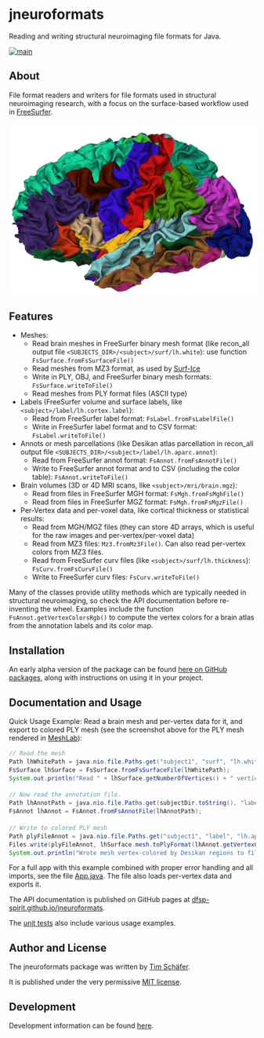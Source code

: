# jneuroformats
Reading and writing structural neuroimaging file formats for Java.

[![main](https://github.com/dfsp-spirit/jneuroFormats/actions/workflows/unittests.yml/badge.svg?branch=main)](https://github.com/dfsp-spirit/jneuroFormats/actions)


## About

File format readers and writers for file formats used in structural neuroimaging research, with a focus on the
surface-based workflow used in [FreeSurfer](https://freesurfer.net).


![Vis](./img/rgl_brain_aparc.jpg?raw=true "An aparc brain atlas visualization.")


## Features

* Meshes:
  - Read brain meshes in FreeSurfer binary mesh format (like recon_all output file `<SUBJECTS_DIR>/<subject>/surf/lh.white`): use function `FsSurface.fromFsSurfaceFile()`
  - Read meshes from MZ3 format, as used by [Surf-Ice](https://github.com/neurolabusc/surf-ice)
  - Write in PLY, OBJ, and FreeSurfer binary mesh formats: `FsSurface.writeToFile()`
  - Read meshes from PLY format files (ASCII type)
* Labels (FreeSurfer volume and surface labels, like `<subject>/label/lh.cortex.label`):
  - Read from FreeSurfer label format:  `FsLabel.fromFsLabelFile()`
  - Write in FreeSurfer label format and to CSV format: `FsLabel.writeToFile()`
* Annots or mesh parcellations (like Desikan atlas parcellation in recon_all output file `<SUBJECTS_DIR>/<subject>/label/lh.aparc.annot`):
  - Read from FreeSurfer annot format: `FsAnnot.fromFsAnnotFile()`
  - Write to FreeSurfer annot format and to CSV (including the color table):  `FsAnnot.writeToFile()`
* Brain volumes (3D or 4D MRI scans, like `<subject>/mri/brain.mgz`):
  - Read from files in FreeSurfer MGH format: `FsMgh.fromFsMghFile()`
  - Read from files in FreeSurfer MGZ format: `FsMgh.fromFsMgzFile()`
* Per-Vertex data and per-voxel data, like cortical thickness or statistical results:
  - Read from MGH/MGZ files (they can store 4D arrays, which is useful for the raw images and per-vertex/per-voxel data)
  - Read from MZ3 files: `Mz3.fromMz3File()`. Can also read per-vertex colors from MZ3 files.
  - Read from FreeSurfer curv files (like `<subject>/surf/lh.thickness`): `FsCurv.fromFsCurvFile()`
  - Write to FreeSurfer curv files: `FsCurv.writeToFile()`

Many of the classes provide utility methods which are typically needed in structural neuroimaging, so check the API documentation before re-inventing the wheel. Examples include the function `FsAnnot.getVertexColorsRgb()` to compute the vertex colors for a brain atlas from the annotation labels and its color map.


## Installation

An early alpha version of the package can be found [here on GitHub packages](https://github.com/dfsp-spirit/jneuroformats/packages/), along with instructions on using it in your project.

## Documentation and Usage

Quick Usage Example: Read a brain mesh and per-vertex data for it, and export to colored PLY mesh (see the screenshot above for the PLY mesh rendered in [MeshLab](https://www.meshlab.net/)):

```java
// Read the mesh
Path lhWhitePath = java.nio.file.Paths.get("subject1", "surf", "lh.white");
FsSurface lhSurface = FsSurface.fromFsSurfaceFile(lhWhitePath);
System.out.println("Read " + lhSurface.getNumberOfVertices() + " vertices and " + lhSurface.getNumberOfFaces() + " faces from the surface file.");

// Now read the annotation file.
Path lhAnnotPath = java.nio.file.Paths.get(subjectDir.toString(), "label", "lh.aparc.annot");
FsAnnot lhAnnot = FsAnnot.fromFsAnnotFile(lhAnnotPath);

// Write to colored PLY mesh
Path plyFileAnnot = java.nio.file.Paths.get("subject1", "label", "lh.aparc.annot.ply");
Files.write(plyFileAnnot, lhSurface.mesh.toPlyFormat(lhAnnot.getVertexColorsRgb()).getBytes());
System.out.println("Wrote mesh vertex-colored by Desikan regions to file: " + plyFileAnnot.toString());
```

For a full app with this example combined with proper error handling and all imports, see the file [App.java](./jneuroformats/src/main/java/org/rcmd/jneuroformats/App.java). The file also loads per-vertex data and exports it.


The API documentation is published on GitHub pages at [dfsp-spirit.github.io/jneuroformats](https://dfsp-spirit.github.io/jneuroformats).


The [unit tests](./jneuroformats/src/test/java/org/rcmd/jneuroformats/) also include various usage examples.


## Author and License

The jneuroformats package was written by [Tim Schäfer](https://ts.rcmd.org).

It is published under the very permissive [MIT license](./LICENSE).

## Development

Development information can be found [here](./jneuroformats/README_dev.md).

